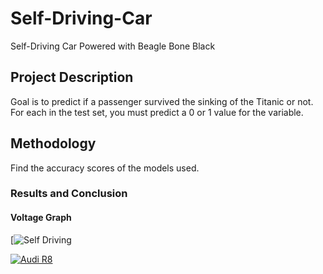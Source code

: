 # Self-Driving-Car
Self-Driving Car Powered with Beagle Bone Black


## Project Description
Goal is to predict if a passenger survived the sinking of the Titanic or not. For each in the test set, you must predict a 0 or 1 value for the variable.

## Methodology
Find the accuracy scores of the models used.


### Results and Conclusion

#### Voltage Graph
[![Self Driving](https://www.youtube.com/watch?v=7Fwc61b-1M0&feature=youtu.be "Self Driving")



[![Audi R8](http://img.youtube.com/vi/KOxbO0EI4MA/0.jpg)](https://www.youtube.com/watch?v=KOxbO0EI4MA "Audi R8")



